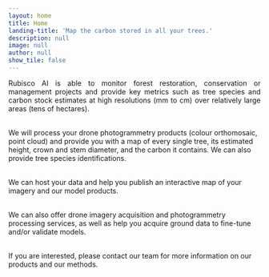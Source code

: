 ```yaml
---
layout: home
title: Home
landing-title: 'Map the carbon stored in all your trees.'
description: null
image: null
author: null
show_tile: false
---
```


<p align="justify">
Rubisco AI is able to monitor forest restoration, conservation or management projects and provide key metrics such as tree species and carbon stock estimates at high resolutions (mm to cm) over relatively large areas (tens of hectares).  <br><br>

We will process your drone photogrammetry products (colour orthomosaic, point cloud) and provide you with a map of every single tree, its estimated height, crown and stem diameter, and the carbon it contains. We can also provide tree species identifications. <br><br>

We can host your data and help you publish an interactive map of your imagery and our model products. <br><br>

We can also offer drone imagery acquisition and photogrammetry processing services, as well as help you acquire ground data to fine-tune and/or validate models. <br><br>

If you are interested, please contact our team for more information on our products and our methods. <br><br>
</p>